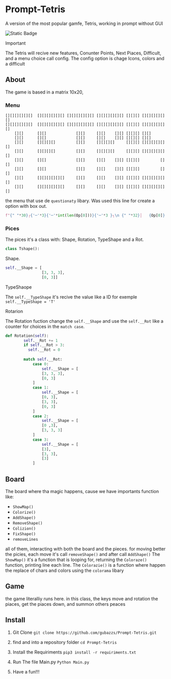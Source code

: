 # Prompt-Tetris

A version of the most popular gamfe, Tetris, working in prompt without GUI

![Static Badge](https://img.shields.io/badge/Development-Working?style=flat&logo=Development&label=Working&color=%23FF8C00)
> [!IMPORTANT]
> The Tetris will recive new features, Conunter Points, Next Piaces, Difficult, and a menu choice call config.
> The config option is chage Icons, colors and a difficult

## About
The game is based in a matrix 10x20, 
### Menu
```markdonw
[][][][][][]  [][][][][][] [][][][][][] [][][][][][] [][][] [][][][][][]
[][][][][][]  [][][][][][] [][][][][][] [][][][][][] [][][] [][][][][][]
    [][]      [][]             [][]     [][]    [][] [][][] [][]        
    [][]      [][]             [][]     [][]    [][] [][][] [][]        
    [][]      [][][][]         [][]     [][][][]     [][][] [][][][][][]    
    [][]      [][][][]         [][]     [][][][]     [][][] [][][][][][]
    [][]      [][]             [][]     [][]    [][] [][][]         [][]
    [][]      [][]             [][]     [][]    [][] [][][]         [][]
    [][]      [][][][][][]     [][]     [][]    [][] [][][] [][][][][][]
    [][]      [][][][][][]     [][]     [][]    [][] [][][] [][][][][][]
```
the menu that use de `questionaty` libary.
Was used this line for create a option with box out.
```python
f"{" "*30}┌{'─'*3}{'─'*int(len(Op[0]))}{'─'*3 }┐\n {" "*32}│   {Op[0]}   │\n {" "*32}└{'─'*3}{'─'*int(len(Op[0]))}{'─'*3}┘"
```


### Pices
The pices it's a class with: Shape, Rotation, TypeShape and a Rot.

```python
class Tshape():
```
Shape.
```python
self.__Shape = [
                [3, 3, 3],
                [0, 3]]
```

TypeShaope

The `self.__TypeShape` it's recive the value like a ID for exemple `self.__TypeShape = 'T'`

Rotarion

The Rotation fuction change the `self.__Shape` and use the `self.__Rot` like a counter for choices in the `match case`.

```python
def Rotation(self):
        self.__Rot += 1
        if self.__Rot > 3:
          self.__Rot = 0
        
        match self.__Rot:
            case 0:
                self.__Shape = [
                [3, 3, 3],
                [0, 3]
            ]
            case 1:
                self.__Shape = [
                [0, 3],
                [3, 3],
                [0, 3]
            ]
            case 2:
                self.__Shape = [
                [0 ,3],
                [3, 3, 3]
            ]
            case 3:
                self.__Shape = [
                [3],
                [3, 3],
                [3]
            ]
```

## Board

The board where tha magic happens, cause we have importants function like:
- `ShowMap()`
- `Colorize()`
- `AddShape()`
- `RemoveShape()`
- `Colizion()`
- `FixShape()`
- `removeLines`

all of them, interacting with both the board and the pieces.
for moving better the picies, each move it's call `removeShape()` and after call `AddShape()` 
The `ShowMap()` it's a function that is looping for, returning the `Coloraze()` function, printing line each line.
The `Colorazie()` is a function where happen the replace of chars and colors using the `colorama` libary

## Game
the game literalliy runs here.
in this class, the keys move and rotation the piaces, get the piaces down, and summon others peaces 

## Install

1. Git Clone
   `git clone https://github.com/gubazzs/Prompt-Tetris.git`

2. find and into a repository folder
  `cd Prompt-Tetris`

4. Install the Requiriments
   `pip3 install -r requiriments.txt`
   
5. Run The file Main.py
   `Python Main.py`

6. Have  a fun!!! 



